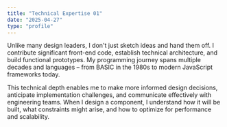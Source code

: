 ```yaml
---
title: "Technical Expertise 01"
date: "2025-04-27"
type: "profile"
---
```


Unlike many design leaders, I don't just sketch ideas and hand them off. I contribute significant front-end code, establish technical architecture, and build functional prototypes. My programming journey spans multiple decades and languages – from BASIC in the 1980s to modern JavaScript frameworks today.

This technical depth enables me to make more informed design decisions, anticipate implementation challenges, and communicate effectively with engineering teams. When I design a component, I understand how it will be built, what constraints might arise, and how to optimize for performance and scalability.
